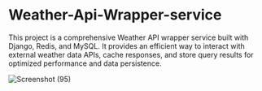 # Weather-Api-Wrapper-service
This project is a comprehensive Weather API wrapper service built with Django, Redis, and MySQL. It provides an efficient way to interact with external weather data APIs, cache responses, and store query results for optimized performance and data persistence.

![Screenshot (95)](https://github.com/user-attachments/assets/6e4041e8-b890-4683-845c-7d35b3a703d6)

